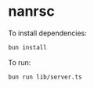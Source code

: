 # nanrsc

To install dependencies:

```bash
bun install
```

To run:

```bash
bun run lib/server.ts
```
